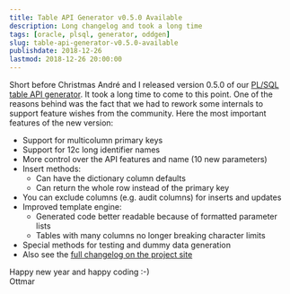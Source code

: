 ```yaml
---
title: Table API Generator v0.5.0 Available
description: Long changelog and took a long time 
tags: [oracle, plsql, generator, oddgen]
slug: table-api-generator-v0.5.0-available
publishdate: 2018-12-26
lastmod: 2018-12-26 20:00:00
---
```


Short before Christmas André and I released version 0.5.0 of our [PL/SQL table API generator][tapigen]. It took a long time to come to this point. One of the reasons behind was the fact that we had to rework some internals to support feature wishes from the community. Here the most important features of the new version:

- Support for multicolumn primary keys
- Support for 12c long identifier names
- More control over the API features and name (10 new parameters)
- Insert methods:
  - Can have the dictionary column defaults
  - Can return the whole row instead of the primary key
- You can exclude columns (e.g. audit columns) for inserts and updates
- Improved template engine:
  - Generated code better readable because of formatted parameter lists
  - Tables with many columns no longer breaking character limits
- Special methods for testing and dummy data generation
- Also see the [full changelog on the project site][changelog]

Happy new year and happy coding :-)<br>
Ottmar



[tapigen]: https://github.com/OraMUC/table-api-generator
[changelog]: https://github.com/OraMUC/table-api-generator/blob/master/docs/changelog.md#050-2018-12-23